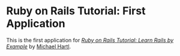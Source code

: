 # Ruby on Rails Tutorial: First Application

This is the first application for [*Ruby on Rails Tutorial: Learn Rails by Example*](http://railstutorial.org/) by [Michael Hartl](http://michaelhartl.com/).